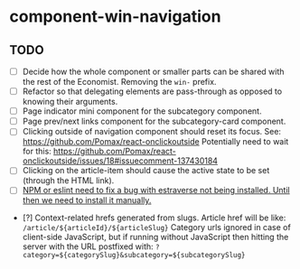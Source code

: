 # component-win-navigation

## TODO

- [ ] Decide how the whole component or smaller parts can be shared with the rest of the Economist. Removing the `win-` prefix.
- [ ] Refactor so that delegating elements are pass-through as opposed to knowing their arguments.
- [ ] Page indicator mini component for the subcategory component.
- [ ] Page prev/next links component for the subcategory-card component.
- [ ] Clicking outside of navigation component should reset its focus. See: https://github.com/Pomax/react-onclickoutside
Potentially need to wait for this: https://github.com/Pomax/react-onclickoutside/issues/18#issuecomment-137430184
- [ ] Clicking on the article-item should cause the active state to be set (through the HTML link).
- [ ] [NPM or eslint need to fix a bug with estraverse not being installed. Until then we need to install it manually.](https://github.com/EconomistDigitalSolutions/fe-component-devpack/issues/18#issuecomment-142613986)
- [?] Context-related hrefs generated from slugs.
      Article href will be like: `/article/${articleId}/${articleSlug}`
      Category urls ignored in case of client-side JavaScript, but if running without JavaScript then hitting the server with the URL postfixed with: `?category=${categorySlug}&subcategory=${subcategorySlug}`
